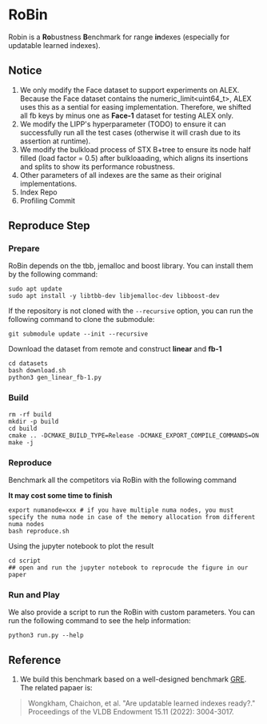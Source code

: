# RoBin

Robin is a **Ro**bustness **B**enchmark for range **in**dexes (especially for updatable learned indexes).

## Notice

1. We only modify the Face dataset to support experiments on ALEX. Because the Face dataset contains the numeric_limit<uint64_t>, ALEX uses this as a sential for easing implementation. Therefore, we shifted all fb keys by minus one as **Face-1** dataset for testing ALEX only.
2. We modify the LIPP's hyperparameter (TODO) to ensure it can successfully run all the test cases (otherwise it will crash due to its assertion at runtime).
3. We modify the bulkload process of STX B+tree to ensure its node half filled (load factor = 0.5) after bulkloaading, which aligns its insertions and splits to show its performance robustness.
4. Other parameters of all indexes are the same as their original implementations.
5. Index Repo
6. Profiling Commit 

## Reproduce Step
### Prepare
RoBin depends on the tbb, jemalloc and boost library. You can install them by the following command:

```shell
sudo apt update
sudo apt install -y libtbb-dev libjemalloc-dev libboost-dev
```

If the repository is not cloned with the `--recursive` option, you can run the following command to clone the submodule:

```shell
git submodule update --init --recursive
```

Download the dataset from remote and construct **linear** and **fb-1**
```shell
cd datasets
bash download.sh
python3 gen_linear_fb-1.py
```

### Build
```shell
rm -rf build
mkdir -p build
cd build
cmake .. -DCMAKE_BUILD_TYPE=Release -DCMAKE_EXPORT_COMPILE_COMMANDS=ON
make -j
```

### Reproduce

Benchmark all the competitors via RoBin with the following command

**It may cost some time to finish**
```shell
export numanode=xxx # if you have multiple numa nodes, you must specify the numa node in case of the memory allocation from different numa nodes
bash reproduce.sh
```

Using the jupyter notebook to plot the result
```shell
cd script
## open and run the jupyter notebook to reprocude the figure in our paper
```

### Run and Play
We also provide a script to run the RoBin with custom parameters. You can run the following command to see the help information:

```shell
python3 run.py --help
```


## Reference

1. We build this benchmark based on a well-designed benchmark [GRE](<https://github.com/gre4index/GRE>). The related papaer is:
> Wongkham, Chaichon, et al. "Are updatable learned indexes ready?." Proceedings of the VLDB Endowment 15.11 (2022): 3004-3017.
